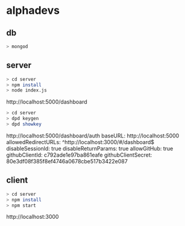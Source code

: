 # alphadevs

## db
```bash
> mongod 
```

## server
```bash
> cd server
> npm install
> node index.js
```

http://localhost:5000/dashboard
```bash
> cd server
> dpd keygen
> dpd showkey
```

http://localhost:5000/dashboard/auth
baseURL: http://localhost:5000
allowedRedirectURLs: ^http://localhost:3000/#/dashboard$
disableSessionId: true
disableReturnParams: true
allowGitHub: true
githubClientId: c792ade1e97ba861eafe
githubClientSecret: 80e3df08f385f8ef4746a0678cbe517b3422e087

## client
```bash
> cd server
> npm install
> npm start
```
http://localhost:3000
